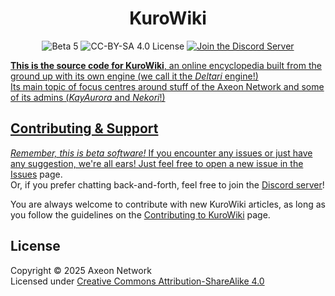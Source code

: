 <div align="center">
<h1>KuroWiki</h1>
</div>
<div align="center">
<img alt="Beta 5" src="https://img.shields.io/badge/status-beta_5-red">
<img alt="CC-BY-SA 4.0 License" src="https://img.shields.io/github/license/Axeon-Network/kurowiki">
<a href="https://discord.gg/wDxDKJU2sj"><img alt="Join the Discord Server" src="https://img.shields.io/discord/392336925853483019">
</div>

**This is the source code for KuroWiki**, an online encyclopedia built from the ground up with its own engine (we call it the *Deltari* engine!)\
Its main topic of focus centres around stuff of the Axeon Network and some of its admins (*KayAurora* and *Nekori*!)

## Contributing & Support
*Remember, this is beta software!* If you encounter any issues or just have any suggestion, we're all ears! Just feel free to open a new issue in the [Issues](https://github.com/Axeon-Network/kurowiki/issues) page.\
Or, if you prefer chatting back-and-forth, feel free to join the [Discord server](https://discord.gg/wDxDKJU2sj)!

You are always welcome to contribute with new KuroWiki articles, as long as you follow the guidelines on the [Contributing to KuroWiki](https://axeon-network.github.io/kurowiki/Contributing_to_KuroWiki) page.

## License
Copyright © 2025 Axeon Network\
Licensed under [Creative Commons Attribution-ShareAlike 4.0](./LICENSE)


